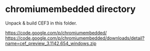 chromiumembedded directory
==========

Unpack & build CEF3 in this folder.

https://code.google.com/p/chromiumembedded/
https://code.google.com/p/chromiumembedded/downloads/detail?name=cef_preview_3.1142.654_windows.zip